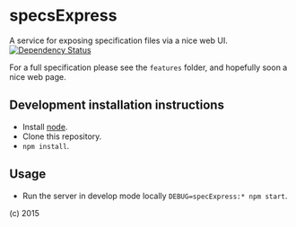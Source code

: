 # specsExpress
A service for exposing specification files via a nice web UI.
[![Dependency Status](https://david-dm.org/jimCresswell/specsExpress.svg)](https://david-dm.org/jimCresswell/specsExpress)

For a full specification please see the `features` folder, and hopefully soon a nice web page.

## Development installation instructions

* Install [node](https://nodejs.org/).
* Clone this repository.
* `npm install`.

## Usage

* Run the server in develop mode locally `DEBUG=specExpress:* npm start`.

(c) 2015
